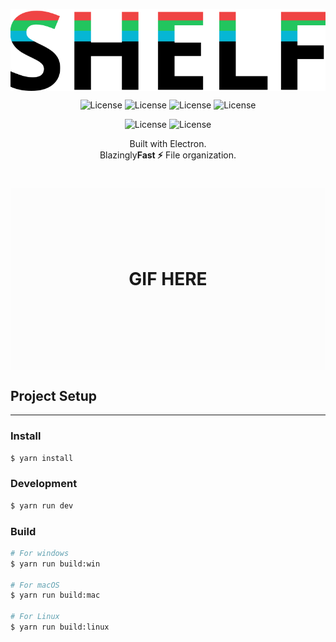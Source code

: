 <p align="center">
<img src="./logo.svg" align="center" alt="Shelf logo" />
</p>
<p align="center">
<img src="https://img.shields.io/github/license/lizlodev/tagger-desktop" alt="License">
<img src="https://img.shields.io/badge/Sequelize-%20-lightgreen" alt="License">
<img src="https://img.shields.io/badge/SQLITE-%20-green" alt="License">
<img src="https://img.shields.io/badge/Electron-%20-dodgerblue" alt="License">
</p>
<p align="center">
<img src="https://img.shields.io/badge/React-%20-dodgerblue" alt="License">
<img src="https://img.shields.io/badge/TailwindCSS-%20-cyan" alt="License">
</p>

  <div align="center">
Built with Electron.<br>
Blazingly<b>Fast ⚡</b>
File organization.<br>
</div>

<h1 align="center" style="padding:100px;background-color:#f0f0f010;">

GIF HERE

</h1>

## Project Setup

---

### Install

```bash
$ yarn install
```

### Development

```bash
$ yarn run dev
```

### Build

```bash
# For windows
$ yarn run build:win

# For macOS
$ yarn run build:mac

# For Linux
$ yarn run build:linux
```
